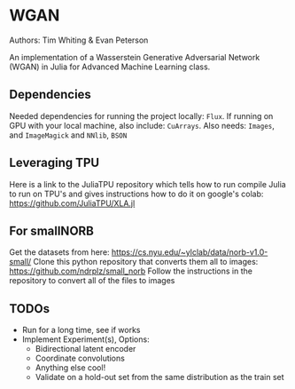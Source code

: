 # WGAN

Authors: Tim Whiting & Evan Peterson

An implementation of a Wasserstein Generative Adversarial Network (WGAN) in Julia for Advanced Machine Learning class.

## Dependencies

Needed dependencies for running the project locally: `Flux`. If running on GPU with your local machine, also include: `CuArrays`.
Also needs: `Images`, and `ImageMagick` and `NNlib`, `BSON`

## Leveraging TPU

Here is a link to the JuliaTPU repository which tells how to run compile Julia to run on TPU's and gives instructions how to do it on google's colab: https://github.com/JuliaTPU/XLA.jl

## For smallNORB

Get the datasets from here: https://cs.nyu.edu/~ylclab/data/norb-v1.0-small/
Clone this python repository that converts them all to images: https://github.com/ndrplz/small_norb
Follow the instructions in the repository to convert all of the files to images

## TODOs

- Run for a long time, see if works
- Implement Experiment(s), Options:
  - Bidirectional latent encoder
  - Coordinate convolutions
  - Anything else cool!
  - Validate on a hold-out set from the same distribution as the train set
